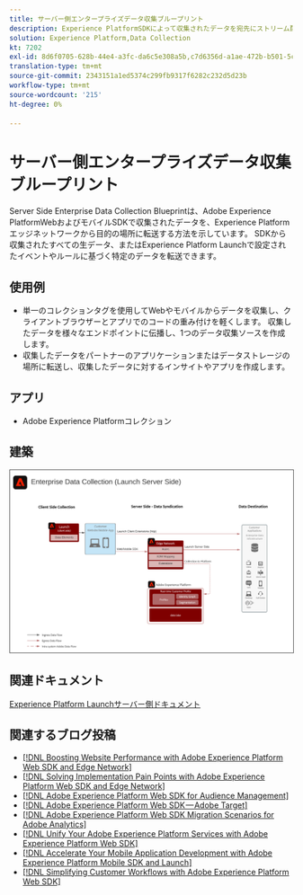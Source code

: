 ```yaml
---
title: サーバー側エンタープライズデータ収集ブループリント
description: Experience PlatformSDKによって収集されたデータを宛先にストリーム配信
solution: Experience Platform,Data Collection
kt: 7202
exl-id: 8d6f0705-628b-44e4-a3fc-da6c5e308a5b,c7d6356d-a1ae-472b-b501-5c736e990252
translation-type: tm+mt
source-git-commit: 2343151a1ed5374c299fb9317f6282c232d5d23b
workflow-type: tm+mt
source-wordcount: '215'
ht-degree: 0%

---
```


# サーバー側エンタープライズデータ収集ブループリント

Server Side Enterprise Data Collection Blueprintは、Adobe Experience PlatformWebおよびモバイルSDKで収集されたデータを、Experience Platformエッジネットワークから目的の場所に転送する方法を示しています。 SDKから収集されたすべての生データ、またはExperience Platform Launchで設定されたイベントやルールに基づく特定のデータを転送できます。

## 使用例

* 単一のコレクションタグを使用してWebやモバイルからデータを収集し、クライアントブラウザーとアプリでのコードの重み付けを軽くします。 収集したデータを様々なエンドポイントに伝播し、1つのデータ収集ソースを作成します。
* 収集したデータをパートナーのアプリケーションまたはデータストレージの場所に転送し、収集したデータに対するインサイトやアプリを作成します。

## アプリ

* Adobe Experience Platformコレクション

## 建築

<img src="assets/entcollect.svg" alt="企業データ収集のリファレンスアーキテクチャ" style="border:1px solid #4a4a4a" />

## 関連ドキュメント

[Experience Platform Launchサーバー側ドキュメント](https://experienceleague.adobe.com/docs/launch/using/server-side-info/server-side-overview.html?lang=en#server-side-info)

## 関連するブログ投稿

* [[!DNL Boosting Website Performance with Adobe Experience Platform Web SDK and Edge Network]](https://medium.com/adobetech/boosting-website-performance-with-adobe-experience-platform-web-sdk-and-edge-network-329fcf70fdf9)
* [[!DNL Solving Implementation Pain Points with Adobe Experience Platform Web SDK and Edge Network]](https://medium.com/adobetech/solving-implementation-pain-points-with-adobe-experience-platform-web-sdk-and-edge-network-880b635e6819)
* [[!DNL Adobe Experience Platform Web SDK for Audience Management]](https://medium.com/adobetech/adobe-experience-platform-web-sdk-for-audience-management-751fa6d063bc)
* [[!DNL Adobe Experience Platform Web SDK — Adobe Target]](https://medium.com/adobetech/adobe-experience-platform-web-sdk-adobe-target-9b9f621d271)
* [[!DNL Adobe Experience Platform Web SDK Migration Scenarios for Adobe Analytics]](https://medium.com/adobetech/adobe-experience-platform-web-sdk-migration-scenarios-for-adobe-analytics-91c255ec82b0)
* [[!DNL Unify Your Adobe Experience Platform Services with Adobe Experience Platform Web SDK]](https://medium.com/adobetech/unify-your-adobe-experience-platform-services-with-adobe-experience-platform-web-sdk-75cf6851a9fc)
* [[!DNL Accelerate Your Mobile Application Development with Adobe Experience Platform Mobile SDK and Launch]](https://medium.com/adobetech/accelerate-your-mobile-application-development-with-adobe-experience-platform-mobile-sdk-and-launch-ed023536d611)
* [[!DNL Simplifying Customer Workflows with Adobe Experience Platform Web SDK]](https://medium.com/adobetech/simplifying-customer-workflows-with-adobe-experience-platform-web-sdk-4e54fe134f4a)
